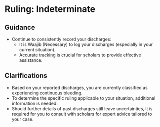 # Ruling: Indeterminate

## Guidance

- Continue to consistently record your discharges:
  - It is Waajib (Necessary) to log your discharges (especially in your current situation).
  - Accurate tracking is crucial for scholars to provide effective assistance.

## Clarifications

- Based on your reported discharges, you are currently classified as experiencing continuous bleeding.
- To determine the specific ruling applicable to your situation, additional information is needed.
- Should further details of past discharges still leave uncertainties, it is required for you to consult with scholars for expert advice tailored to your case.
